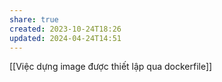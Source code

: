 ```yaml
---
share: true
created: 2023-10-24T18:26
updated: 2024-04-24T14:51
---
```

[[Việc dựng image được thiết lập qua dockerfile]]
